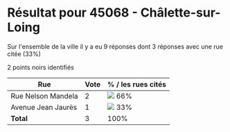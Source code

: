 # Résultat pour 45068 - Châlette-sur-Loing

Sur l'ensemble de la ville il y a eu 9 réponses dont 3 réponses avec une rue citée (33%)

2 points noirs identifiés

| Rue | Vote | % / les rues cités|
|-----|------|-------------------|
| Rue Nelson Mandela | 2 | <img src="../../img/bar_66.gif" />&nbsp;66%|
| Avenue Jean Jaurès | 1 | <img src="../../img/bar_33.gif" />&nbsp;33%|
| **Total** | 3 | 100%|
